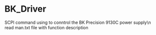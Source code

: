 # BK_Driver
SCPI command using to conntrol the BK Precision 9130C power supply\n
read man.txt file with function description
